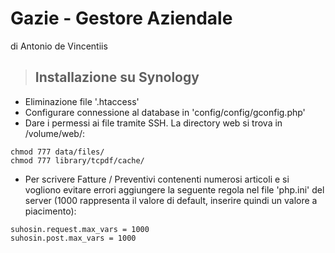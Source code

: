 # Gazie - Gestore Aziendale 
di Antonio de Vincentiis

> ## Installazione su Synology
* Eliminazione file '.htaccess'
* Configurare connessione al database in 'config/config/gconfig.php'
* Dare i permessi ai file tramite SSH. La directory web si trova in /volume/web/:
```
chmod 777 data/files/
chmod 777 library/tcpdf/cache/
```
* Per scrivere Fatture / Preventivi contenenti numerosi articoli e si vogliono evitare errori aggiungere la seguente regola nel file 'php.ini' del server (1000 rappresenta il valore di default, inserire quindi un valore a piacimento):
```
suhosin.request.max_vars = 1000
suhosin.post.max_vars = 1000
```
